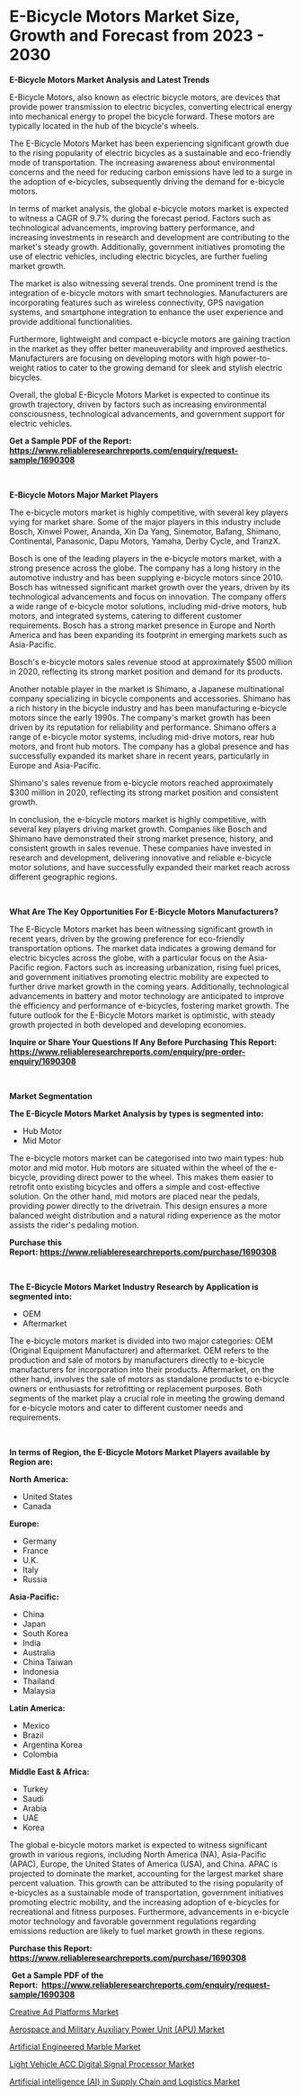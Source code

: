 <p><h1>E-Bicycle Motors Market Size, Growth and Forecast from 2023 - 2030</h1></p><p><strong>E-Bicycle Motors Market Analysis and Latest Trends</strong></p>
<p><p>E-Bicycle Motors, also known as electric bicycle motors, are devices that provide power transmission to electric bicycles, converting electrical energy into mechanical energy to propel the bicycle forward. These motors are typically located in the hub of the bicycle's wheels.</p><p>The E-Bicycle Motors Market has been experiencing significant growth due to the rising popularity of electric bicycles as a sustainable and eco-friendly mode of transportation. The increasing awareness about environmental concerns and the need for reducing carbon emissions have led to a surge in the adoption of e-bicycles, subsequently driving the demand for e-bicycle motors.</p><p>In terms of market analysis, the global e-bicycle motors market is expected to witness a CAGR of 9.7% during the forecast period. Factors such as technological advancements, improving battery performance, and increasing investments in research and development are contributing to the market's steady growth. Additionally, government initiatives promoting the use of electric vehicles, including electric bicycles, are further fueling market growth.</p><p>The market is also witnessing several trends. One prominent trend is the integration of e-bicycle motors with smart technologies. Manufacturers are incorporating features such as wireless connectivity, GPS navigation systems, and smartphone integration to enhance the user experience and provide additional functionalities.</p><p>Furthermore, lightweight and compact e-bicycle motors are gaining traction in the market as they offer better maneuverability and improved aesthetics. Manufacturers are focusing on developing motors with high power-to-weight ratios to cater to the growing demand for sleek and stylish electric bicycles.</p><p>Overall, the global E-Bicycle Motors Market is expected to continue its growth trajectory, driven by factors such as increasing environmental consciousness, technological advancements, and government support for electric vehicles.</p></p>
<p><strong>Get a Sample PDF of the Report:&nbsp; <a href="https://www.reliableresearchreports.com/enquiry/request-sample/1690308">https://www.reliableresearchreports.com/enquiry/request-sample/1690308</a></strong></p>
<p>&nbsp;</p>
<p><strong>E-Bicycle Motors Major Market Players</strong></p>
<p><p>The e-bicycle motors market is highly competitive, with several key players vying for market share. Some of the major players in this industry include Bosch, Xinwei Power, Ananda, Xin Da Yang, Sinemotor, Bafang, Shimano, Continental, Panasonic, Dapu Motors, Yamaha, Derby Cycle, and TranzX.</p><p>Bosch is one of the leading players in the e-bicycle motors market, with a strong presence across the globe. The company has a long history in the automotive industry and has been supplying e-bicycle motors since 2010. Bosch has witnessed significant market growth over the years, driven by its technological advancements and focus on innovation. The company offers a wide range of e-bicycle motor solutions, including mid-drive motors, hub motors, and integrated systems, catering to different customer requirements. Bosch has a strong market presence in Europe and North America and has been expanding its footprint in emerging markets such as Asia-Pacific.</p><p>Bosch's e-bicycle motors sales revenue stood at approximately $500 million in 2020, reflecting its strong market position and demand for its products.</p><p>Another notable player in the market is Shimano, a Japanese multinational company specializing in bicycle components and accessories. Shimano has a rich history in the bicycle industry and has been manufacturing e-bicycle motors since the early 1990s. The company's market growth has been driven by its reputation for reliability and performance. Shimano offers a range of e-bicycle motor systems, including mid-drive motors, rear hub motors, and front hub motors. The company has a global presence and has successfully expanded its market share in recent years, particularly in Europe and Asia-Pacific. </p><p>Shimano's sales revenue from e-bicycle motors reached approximately $300 million in 2020, reflecting its strong market position and consistent growth.</p><p>In conclusion, the e-bicycle motors market is highly competitive, with several key players driving market growth. Companies like Bosch and Shimano have demonstrated their strong market presence, history, and consistent growth in sales revenue. These companies have invested in research and development, delivering innovative and reliable e-bicycle motor solutions, and have successfully expanded their market reach across different geographic regions.</p></p>
<p>&nbsp;</p>
<p><strong>What Are The Key Opportunities For E-Bicycle Motors Manufacturers?</strong></p>
<p><p>The E-Bicycle Motors market has been witnessing significant growth in recent years, driven by the growing preference for eco-friendly transportation options. The market data indicates a growing demand for electric bicycles across the globe, with a particular focus on the Asia-Pacific region. Factors such as increasing urbanization, rising fuel prices, and government initiatives promoting electric mobility are expected to further drive market growth in the coming years. Additionally, technological advancements in battery and motor technology are anticipated to improve the efficiency and performance of e-bicycles, fostering market growth. The future outlook for the E-Bicycle Motors market is optimistic, with steady growth projected in both developed and developing economies.</p></p>
<p><strong>Inquire or Share Your Questions If Any Before Purchasing This Report: <a href="https://www.reliableresearchreports.com/enquiry/pre-order-enquiry/1690308">https://www.reliableresearchreports.com/enquiry/pre-order-enquiry/1690308</a></strong></p>
<p>&nbsp;</p>
<p><strong>Market Segmentation</strong></p>
<p><strong>The E-Bicycle Motors Market Analysis by types is segmented into:</strong></p>
<p><ul><li>Hub Motor</li><li>Mid Motor</li></ul></p>
<p><p>The e-bicycle motors market can be categorised into two main types: hub motor and mid motor. Hub motors are situated within the wheel of the e-bicycle, providing direct power to the wheel. This makes them easier to retrofit onto existing bicycles and offers a simple and cost-effective solution. On the other hand, mid motors are placed near the pedals, providing power directly to the drivetrain. This design ensures a more balanced weight distribution and a natural riding experience as the motor assists the rider's pedaling motion.</p></p>
<p><strong>Purchase this Report:&nbsp;<a href="https://www.reliableresearchreports.com/purchase/1690308">https://www.reliableresearchreports.com/purchase/1690308</a></strong></p>
<p>&nbsp;</p>
<p><strong>The E-Bicycle Motors Market Industry Research by Application is segmented into:</strong></p>
<p><ul><li>OEM</li><li>Aftermarket</li></ul></p>
<p><p>The e-bicycle motors market is divided into two major categories: OEM (Original Equipment Manufacturer) and aftermarket. OEM refers to the production and sale of motors by manufacturers directly to e-bicycle manufacturers for incorporation into their products. Aftermarket, on the other hand, involves the sale of motors as standalone products to e-bicycle owners or enthusiasts for retrofitting or replacement purposes. Both segments of the market play a crucial role in meeting the growing demand for e-bicycle motors and cater to different customer needs and requirements.</p></p>
<p>&nbsp;</p>
<p><strong>In terms of Region, the E-Bicycle Motors Market Players available by Region are:</strong></p>
<p>
    <p> <strong> North America: </strong>
        <ul>
            <li>United States</li>
            <li>Canada</li>
        </ul>
        </p> 
    <p> <strong> Europe: </strong>
        <ul>
            <li>Germany</li>
            <li>France</li>
            <li>U.K.</li>
            <li>Italy</li>
            <li>Russia</li>
        </ul>
        </p> 
    <p> <strong> Asia-Pacific: </strong>
        <ul>
            <li>China</li>
            <li>Japan</li>
            <li>South Korea</li>
            <li>India</li>
            <li>Australia</li>
            <li>China Taiwan</li>
            <li>Indonesia</li>
            <li>Thailand</li>
            <li>Malaysia</li>
        </ul>
        </p> 
    <p> <strong> Latin America: </strong>
        <ul>
            <li>Mexico</li>
            <li>Brazil</li>
            <li>Argentina Korea</li>
            <li>Colombia</li>
        </ul>
        </p> 
    <p> <strong> Middle East & Africa: </strong>
        <ul>
            <li>Turkey</li>
            <li>Saudi</li>
            <li>Arabia</li>
            <li>UAE</li>
            <li>Korea</li>
        </ul>
    </p>
    </p>
<p><p>The global e-bicycle motors market is expected to witness significant growth in various regions, including North America (NA), Asia-Pacific (APAC), Europe, the United States of America (USA), and China. APAC is projected to dominate the market, accounting for the largest market share percent valuation. This growth can be attributed to the rising popularity of e-bicycles as a sustainable mode of transportation, government initiatives promoting electric mobility, and the increasing adoption of e-bicycles for recreational and fitness purposes. Furthermore, advancements in e-bicycle motor technology and favorable government regulations regarding emissions reduction are likely to fuel market growth in these regions.</p></p>
<p><strong>Purchase this Report: <a href="https://www.reliableresearchreports.com/purchase/1690308">https://www.reliableresearchreports.com/purchase/1690308</a></strong></p>
<p>&nbsp;<strong>Get a Sample PDF of the Report:&nbsp;&nbsp;<a href="https://www.reliableresearchreports.com/enquiry/request-sample/1690308">https://www.reliableresearchreports.com/enquiry/request-sample/1690308</a></strong></p>
<p><strong></strong></p>
<p><p><a href="https://www.linkedin.com/pulse/creative-ad-platforms-market-challenges-opportunities-growth-xteye/">Creative Ad Platforms Market</a></p><p><a href="https://medium.com/@elsahermann/aerospace-and-military-auxiliary-power-unit-apu-market-trends-forecast-and-competitive-80fae1f96ab3">Aerospace and Military Auxiliary Power Unit (APU) Market</a></p><p><a href="https://medium.com/@hunterwyman1984/artificial-engineered-marble-market-size-market-outlook-and-market-forecast-2023-to-2030-6ac7d17e07ba">Artificial Engineered Marble Market</a></p><p><a href="https://github.com/RickHolmes3/Market-Research-Report-List-1/blob/main/light-vehicle-acc-digital-signal-processor-market.md">Light Vehicle ACC Digital Signal Processor Market</a></p><p><a href="https://www.linkedin.com/pulse/artificial-intelligence-ai-supply-chain-logistics-market-rsche/">Artificial intelligence (AI) in Supply Chain and Logistics Market</a></p></p>